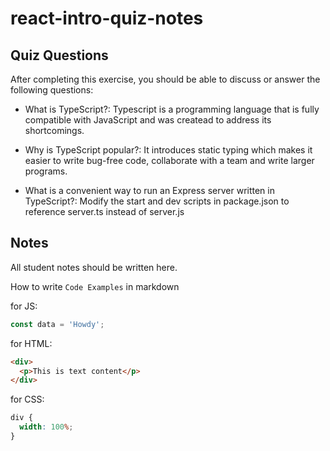 # react-intro-quiz-notes

## Quiz Questions

After completing this exercise, you should be able to discuss or answer the following questions:

- What is TypeScript?: Typescript is a programming language that is fully compatible with JavaScript and was createad to address its shortcomings.

- Why is TypeScript popular?: It introduces static typing which makes it easier to write bug-free code, collaborate with a team and write larger programs.

- What is a convenient way to run an Express server written in TypeScript?: Modify the start and dev scripts in package.json to reference server.ts instead of server.js

## Notes

All student notes should be written here.

How to write `Code Examples` in markdown

for JS:

```javascript
const data = 'Howdy';
```

for HTML:

```html
<div>
  <p>This is text content</p>
</div>
```

for CSS:

```css
div {
  width: 100%;
}
```
